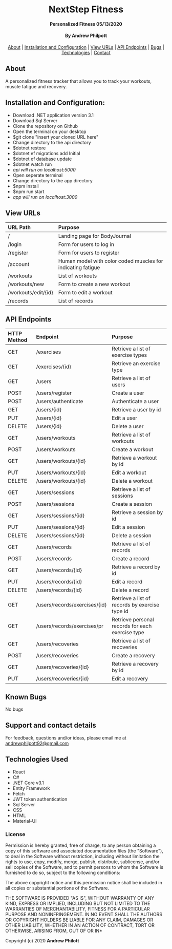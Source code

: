 <div align=center>

# NextStep Fitness

#### Personalized Fitness 05/13/2020

#### By **Andrew Philpott**

[About](#About) | [Installation and Configuration](#Installation-and-Configuration) | [View URLs](#View-URLs) | [API Endpoints](#API-Endpoints) | [Bugs](#Known-Bugs) | [Technologies](#Technologies-Used) | [Contact](#Support-and-Contact-Details)

</div>

## About

A personalized fitness tracker that allows you to track your workouts, muscle fatigue and recovery.

## Installation and Configuration:

- Download .NET application version 3.1
- Download Sql Server
- Clone the repository on Github
- Open the terminal on your desktop
- \$git clone "insert your cloned URL here"
- Change directory to the api directory
- \$dotnet restore
- \$dotnet ef migrations add Initial
- \$dotnet ef database update
- \$dotnet watch run
- _api will run on localhost:5000_
- Open seperate terminal
- Change directory to the app directory
- \$npm install
- \$npm run start
- _app will run on localhost:3000_

## View URLs

| URL Path            | Purpose                                                     |
| :------------------ | :---------------------------------------------------------- |
| /                   | Landing page for BodyJournal                                |
| /login              | Form for users to log in                                    |
| /register           | Form for users to register                                  |
| /account            | Human model with color coded muscles for indicating fatigue |
| /workouts           | List of workouts                                            |
| /workouts/new       | Form to create a new workout                                |
| /workouts/edit/{id} | Form to edit a workout                                      |
| /records            | List of records                                             |

## API Endpoints

| HTTP Method | Endpoint                      | Purpose                                          |
| :---------- | :---------------------------- | :----------------------------------------------- |
| GET         | /exercises                    | Retrieve a list of exercise types                |
| GET         | /exercises/{id}               | Retrieve an exercise type                        |
| GET         | /users                        | Retrieve a list of users                         |
| POST        | /users/register               | Create a user                                    |
| POST        | /users/authenticate           | Authenticate a user                              |
| GET         | /users/{id}                   | Retrieve a user by id                            |
| PUT         | /users/{id}                   | Edit a user                                      |
| DELETE      | /users/{id}                   | Delete a user                                    |
| GET         | /users/workouts               | Retrieve a list of workouts                      |
| POST        | /users/workouts               | Create a workout                                 |
| GET         | /users/workouts/{id}          | Retrieve a workout by id                         |
| PUT         | /users/workouts/{id}          | Edit a workout                                   |
| DELETE      | /users/workouts/{id}          | Delete a workout                                 |
| GET         | /users/sessions               | Retrieve a list of sessions                      |
| POST        | /users/sessions               | Create a session                                 |
| GET         | /users/sessions/{id}          | Retrieve a session by id                         |
| PUT         | /users/sessions/{id}          | Edit a session                                   |
| DELETE      | /users/sessions/{id}          | Delete a session                                 |
| GET         | /users/records                | Retrieve a list of records                       |
| POST        | /users/records                | Create a record                                  |
| GET         | /users/records/{id}           | Retrieve a record by id                          |
| PUT         | /users/records/{id}           | Edit a record                                    |
| DELETE      | /users/records/{id}           | Delete a record                                  |
| GET         | /users/records/exercises/{id} | Retrieve a list of records by exercise type id   |
| GET         | /users/records/exercises/pr   | Retrieve personal records for each exercise type |
| GET         | /users/recoveries             | Retrieve a list of recoveries                    |
| POST        | /users/recoveries             | Create a recovery                                |
| GET         | /users/recoveries/{id}        | Retrieve a recovery by id                        |
| PUT         | /users/recoveries/{id}        | Edit a recovery                                  |

## Known Bugs

No bugs

## Support and contact details

For feedback, questions and/or ideas, please email me at <andrewphilpott92@gmail.com>

## Technologies Used

- React
- C#
- .NET Core v3.1
- Entity Framework
- Fetch
- JWT token authentication
- Sql Server
- CSS
- HTML
- Material-UI

### License

Permission is hereby granted, free of charge, to any person obtaining a copy of this software and associated documentation files (the "Software"), to deal in the Software without restriction, including without limitation the rights to use, copy, modify, merge, publish, distribute, sublicense, and/or sell copies of the Software, and to permit persons to whom the Software is furnished to do so, subject to the following conditions:

The above copyright notice and this permission notice shall be included in all copies or substantial portions of the Software.

THE SOFTWARE IS PROVIDED "AS IS", WITHOUT WARRANTY OF ANY KIND, EXPRESS OR IMPLIED, INCLUDING BUT NOT LIMITED TO THE WARRANTIES OF MERCHANTABILITY, FITNESS FOR A PARTICULAR PURPOSE AND NONINFRINGEMENT. IN NO EVENT SHALL THE AUTHORS OR COPYRIGHT HOLDERS BE LIABLE FOR ANY CLAIM, DAMAGES OR OTHER LIABILITY, WHETHER IN AN ACTION OF CONTRACT, TORT OR OTHERWISE, ARISING FROM, OUT OF OR IN\*

Copyright (c) 2020 **Andrew Philott**
